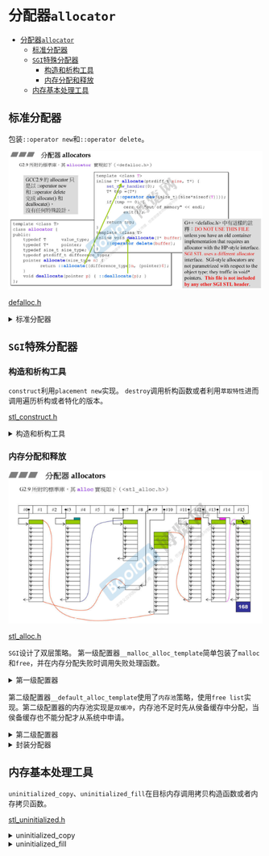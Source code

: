 # 分配器```allocator```

- [分配器```allocator```](#分配器allocator)
  - [标准分配器](#标准分配器)
  - [```SGI```特殊分配器](#sgi特殊分配器)
    - [构造和析构工具](#构造和析构工具)
    - [内存分配和释放](#内存分配和释放)
  - [内存基本处理工具](#内存基本处理工具)

## 标准分配器

  包装```::operator new```和```::operator delete```。

  ![标准分配器](https://github.com/gongluck/images/blob/main/stl/标准分配器.png)

  [defalloc.h](https://github.com/gongluck/sourcecode/blob/main/stl/defalloc.h)

  <details>
  <summary>标准分配器</summary>

  ```C++
  //包装::operator new
  template <class T>
  inline T *allocate(ptrdiff_t size, T *)
  {
      set_new_handler(0);
      T *tmp = (T *)(::operator new((size_t)(size * sizeof(T))));
      if (tmp == 0)
      {
          cerr << "out of memory" << endl;
          exit(1);
      }
      return tmp;
  }

  //包装::operator delete
  template <class T>
  inline void deallocate(T *buffer)
  {
      ::operator delete(buffer);
  }

  //分配器
  template <class T>
  class allocator
  {
  public:
      //分配n个T的内存
      pointer allocate(size_type n)
      {
          return ::allocate((difference_type)n, (pointer)0);
      }
      void deallocate(pointer p) { ::deallocate(p); }
  };
  ```
  </details>

## ```SGI```特殊分配器

### 构造和析构工具

  ```construct```利用```placement new```实现。
  ```destroy```调用析构函数或者利用```萃取特性```进而调用遍历析构或者特化的版本。

  [stl_construct.h](https://github.com/gongluck/sourcecode/blob/main/stl/stl_construct.h)

  <details>
  <summary>构造和析构工具</summary>

  ```C++
  //销毁实例 调用析构
  template <class T>
  inline void destroy(T *pointer)
  {
    pointer->~T();
  }

  //创建实例 调用构造
  template <class T1, class T2>
  inline void construct(T1 *p, const T2 &value)
  {
    // placement new
    new (p) T1(value);
  }

  template <class ForwardIterator>
  inline void
  __destroy_aux(ForwardIterator first, ForwardIterator last, __false_type)
  {
    //遍历区间的所有实例 调用析构
    for (; first < last; ++first)
      destroy(&*first);
  }

  template <class ForwardIterator>
  inline void __destroy_aux(ForwardIterator, ForwardIterator, __true_type) {}

  template <class ForwardIterator, class T>
  inline void __destroy(ForwardIterator first, ForwardIterator last, T *)
  {
    //萃取trivial_destructor特性
    // trivial_destructor不重要的析构函数
    typedef typename __type_traits<T>::has_trivial_destructor trivial_destructor;
    __destroy_aux(first, last, trivial_destructor());
  }

  //范围destroy
  template <class ForwardIterator>
  inline void destroy(ForwardIterator first, ForwardIterator last)
  {
    __destroy(first, last, value_type(first));
  }
  //范围destroy的特化版本
  inline void destroy(char *, char *) {}
  inline void destroy(wchar_t *, wchar_t *) {}
  ```
  </details>

### 内存分配和释放

  ![内存池分配器](https://github.com/gongluck/images/blob/main/stl/内存池分配器.png)

  [stl_alloc.h](https://github.com/gongluck/sourcecode/blob/main/stl/stl_alloc.h)

  ```SGI```设计了双层策略。
  第一级配置器```__malloc_alloc_template```简单包装了```malloc```和```free```，并在内存分配失败时调用失败处理函数。

  <details>
  <summary>第一级配置器</summary>

  ```C++
  //第一级分配器 包装malloc和free
  template <int inst>
  class __malloc_alloc_template
  {
  public:
    static void *allocate(size_t n)
    {
      void *result = malloc(n);
      if (0 == result)
        result = oom_malloc(n);
      return result;
    }

    static void deallocate(void *p, size_t /* n */)
    {
      free(p);
    }
  };
  ```
  </details>

  第二级配置器```__default_alloc_template```使用了```内存池```策略，使用```free list```实现。第二级配置器的内存池实现是```双缓冲```，内存池不足时先从侯备缓存中分配，当侯备缓存也不能分配才从系统中申请。

  <details>
  <summary>第二级配置器</summary>

  ```C++
  //第二级分配器 使用内存池优化 现代malloc库和操作系统的内存api已经存在类似的内存池优化了，所以使用STL标准分配器即可。
  template <bool threads, int inst>
  class __default_alloc_template
  {

  private:
    //对输入边界对齐到8的倍数
    static size_t ROUND_UP(size_t bytes)
    {
      return (((bytes) + __ALIGN - 1) & ~(__ALIGN - 1));
    }
    //使用联合体合理使用内存
    __PRIVATE : union obj
    {
      union obj *free_list_link;
      char client_data[1]; /* The client sees this.        */
    };

  private:
  #ifdef __SUNPRO_CC
    static obj *__VOLATILE free_list[];
    // Specifying a size results in duplicate def for 4.1
  #else
    static obj *__VOLATILE free_list[__NFREELISTS];
  #endif
    //查找bytes大小的内存块落在哪段自由链表中
    static size_t FREELIST_INDEX(size_t bytes)
    {
      return (((bytes) + __ALIGN - 1) / __ALIGN - 1);
    }

  public:
    /* n must be > 0      */
    static void *allocate(size_t n)
    {
      obj *__VOLATILE *my_free_list;
      obj *__RESTRICT result;

      //大内存使用malloc分配
      if (n > (size_t)__MAX_BYTES)
      {
        return (malloc_alloc::allocate(n));
      }
      //查找内存块落在哪段自由链表中
      my_free_list = free_list + FREELIST_INDEX(n);

      //获取自由链表的头节点
      result = *my_free_list;
      //如果头节点为空
      if (result == 0)
      {
        //增加内存
        void *r = refill(ROUND_UP(n));
        return r;
      }
      //取出头节点 头节点的后继成为新的头节点
      *my_free_list = result->free_list_link;
      return (result);
    };

    /* p may not be 0 */
    static void deallocate(void *p, size_t n)
    {
      obj *q = (obj *)p;
      obj *__VOLATILE *my_free_list;

      //大内存使用free释放
      if (n > (size_t)__MAX_BYTES)
      {
        malloc_alloc::deallocate(p, n);
        return;
      }
      //查找内存块落在哪段自由链表中
      my_free_list = free_list + FREELIST_INDEX(n);

      //头插法插入p
      q->free_list_link = *my_free_list;
      *my_free_list = q;
    }
  };
  ```
  </details>

  <details>
  <summary>封装分配器</summary>

  ```C++
  //对分配器简单封装，以元素字节大小为单位分配内存
  template <class T, class Alloc>
  class simple_alloc
  {
  public:
    static T *allocate(size_t n)
    {
      return 0 == n ? 0 : (T *)Alloc::allocate(n * sizeof(T));
    }
    static T *allocate(void)
    {
      return (T *)Alloc::allocate(sizeof(T));
    }
    static void deallocate(T *p, size_t n)
    {
      if (0 != n)
        Alloc::deallocate(p, n * sizeof(T));
    }
    static void deallocate(T *p)
    {
      Alloc::deallocate(p, sizeof(T));
    }
  };
  ```
  </details>

## 内存基本处理工具

  ```uninitialized_copy```、```uninitialized_fill```在目标内存调用拷贝构造函数或者内存拷贝函数。

  [stl_uninitialized.h](https://github.com/gongluck/sourcecode/blob/main/stl/stl_uninitialized.h)

  <details>
  <summary>uninitialized_copy</summary>

  ```C++
  // Valid if copy construction is equivalent to assignment, and if the
  //  destructor is trivial.
  template <class InputIterator, class ForwardIterator>
  inline ForwardIterator
  __uninitialized_copy_aux(InputIterator first, InputIterator last,
                          ForwardIterator result,
                          __true_type)
  {
    //标量类型 数据拷贝
    return copy(first, last, result);
  }

  template <class InputIterator, class ForwardIterator>
  ForwardIterator
  __uninitialized_copy_aux(InputIterator first, InputIterator last,
                          ForwardIterator result,
                          __false_type)
  {
    ForwardIterator cur = result;
    __STL_TRY
    {
      //非标量类型 遍历调用构造
      for (; first != last; ++first, ++cur)
        construct(&*cur, *first);
      return cur;
    }
    __STL_UNWIND(destroy(result, cur));
  }

  template <class InputIterator, class ForwardIterator, class T>
  inline ForwardIterator
  __uninitialized_copy(InputIterator first, InputIterator last,
                      ForwardIterator result, T *)
  {
    typedef typename __type_traits<T>::is_POD_type is_POD; //萃取是否标量类型
    return __uninitialized_copy_aux(first, last, result, is_POD());
  }

  // uninitialized_copy模板
  template <class InputIterator, class ForwardIterator>
  inline ForwardIterator
  uninitialized_copy(InputIterator first, InputIterator last,
                    ForwardIterator result)
  {
    return __uninitialized_copy(first, last, result, value_type(result));
  }

  // uninitialized_copy模板特化
  inline char *uninitialized_copy(const char *first, const char *last,
                                  char *result)
  {
    memmove(result, first, last - first);
    return result + (last - first);
  }
  inline wchar_t *uninitialized_copy(const wchar_t *first, const wchar_t *last,
                                    wchar_t *result)
  {
    memmove(result, first, sizeof(wchar_t) * (last - first));
    return result + (last - first);
  }
  ```
  </details>

  <details>
  <summary>uninitialized_fill</summary>

  ```C++
  // Valid if copy construction is equivalent to assignment, and if the
  //  destructor is trivial.
  template <class ForwardIterator, class T>
  inline void
  __uninitialized_fill_aux(ForwardIterator first, ForwardIterator last,
                          const T &x, __true_type)
  {
    //标量类型 fill
    fill(first, last, x);
  }

  template <class ForwardIterator, class T>
  void __uninitialized_fill_aux(ForwardIterator first, ForwardIterator last,
                                const T &x, __false_type)
  {
    ForwardIterator cur = first;
    __STL_TRY
    {
      //非标量类型 遍历构造
      for (; cur != last; ++cur)
        construct(&*cur, x);
    }
    __STL_UNWIND(destroy(first, cur));
  }

  template <class ForwardIterator, class T, class T1>
  inline void __uninitialized_fill(ForwardIterator first, ForwardIterator last,
                                  const T &x, T1 *)
  {
    typedef typename __type_traits<T1>::is_POD_type is_POD; //萃取是否标量类型
    __uninitialized_fill_aux(first, last, x, is_POD());
  }

  // uninitialized_fill模板
  template <class ForwardIterator, class T>
  inline void uninitialized_fill(ForwardIterator first, ForwardIterator last,
                                const T &x)
  {
    __uninitialized_fill(first, last, x, value_type(first));
  }
  ```
  </details>
